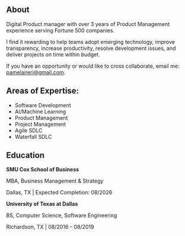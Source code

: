 ## About
Digital Product manager with over 3 years of Product Management experience serving Fortune 500 companies. 

I find it rewarding to help teams adopt emerging technology, improve transparency, increase productivity, resolve development issues, and deliver projects on time within budget. 

If you have an opportunity or would like to cross collaborate, email me: pamelaireri@gmail.com.

## Areas of Expertise:
- Software Development
- AI/Machine Learning
- Product Management
- Project Management
- Agile SDLC
- Waterfall SDLC


## Education

**SMU Cox School of Business**

MBA, Business Management & Strategy

Dallas, TX | Expected Completion: 08/2026

**University of Texas at Dallas**

BS, Computer Science, Software Engineering

Richardson, TX | 08/2016 – 08/2019



 
